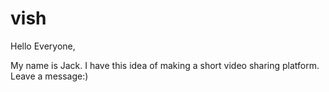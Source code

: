 # vish
Hello Everyone,

My name is Jack. I have this idea of making a short video sharing platform. Leave a message:)
